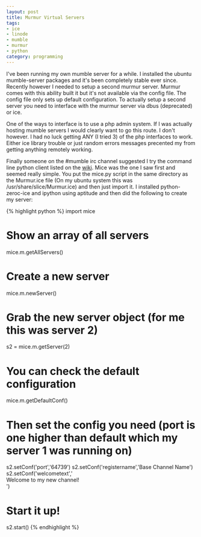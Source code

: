 ```yaml
---
layout: post
title: Murmur Virtual Servers
tags:
- ice
- linode
- mumble
- murmur
- python
category: programming
---
```


I've been running my own mumble server for a while. I installed the
ubuntu mumble-server packages and it's been completely stable ever
since. Recently however I needed to setup a second murmur server. Murmur
comes with this ability built it but it's not available via the config
file. The config file only sets up default configuration. To actually
setup a second server you need to interface with the murmur server via
dbus (deprecated) or ice.

One of the ways to interface is to use a php admin system. If I was
actually hosting mumble servers I would clearly want to go this route. I
don't however. I had no luck getting ANY (I tried 3) of the php
interfaces to work. Either ice library trouble or just random errors
messages precented my from getting anything remotely working.

Finally someone on the \#mumble irc channel suggested I try the command
line python client listed on the
[wiki](http://mumble.sourceforge.net/3rd_Party_Applications#Commandline-Interfaces).
Mice was the one I saw first and seemed really simple. You put the
mice.py script in the same directory as the Murmur.ice file (On my
ubuntu system this was /usr/share/slice/Murmur.ice) and then just import
it. I installed python-zeroc-ice and ipython using aptitude and then did
the following to create my server:

{% highlight python %}
import mice

# Show an array of all servers
mice.m.getAllServers()

# Create a new server
mice.m.newServer()

# Grab the new server object (for me this was server 2)
s2 = mice.m.getServer(2)

# You can check the default configuration
mice.m.getDefaultConf()

# Then set the config you need (port is one higher than default which my server 1 was running on)
s2.setConf('port','64739')
s2.setConf('registername','Base Channel Name')
s2.setConf('welcometext','<br />Welcome to my new channel!<br />')

# Start it up!
s2.start()
{% endhighlight %}
